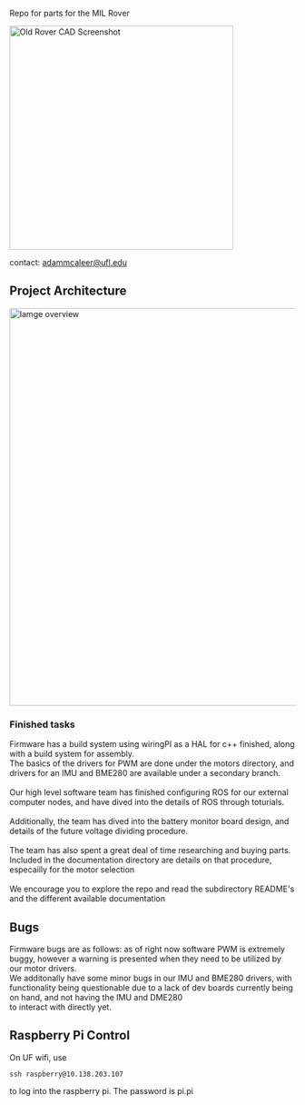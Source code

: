 Repo for parts for the MIL Rover

<img width="394" alt="Old Rover CAD Screenshot" src="https://github.com/amcaleer271/Mars-Rover/assets/93012410/63f4e23b-9c5b-4e58-aedf-c8c5b46f9684">

contact: adammcaleer@ufl.edu

## Project Architecture
<img width="700" alt="Iamge overview" src="https://github.com/kberon/Mars-Rover/assets/115107058/b77744f1-999a-49fe-8464-b7bfb6649720">

### Finished tasks
Firmware has a build system using wiringPI as a HAL for c++ finished, along with a build system for assembly. <br>
The basics of the drivers for PWM are done under the motors directory, and drivers for an IMU and BME280 are available under a secondary branch.<br>
<br>
Our high level software team has finished configuring ROS for our external computer nodes, and have dived into the details of ROS through toturials.<br>
<br>
Additionally, the team has dived into the battery monitor board design, and details of the future voltage dividing procedure.<br>
<br>
The team has also spent a great deal of time researching and buying parts. Included in the documentation directory are details on that procedure, especailly for the motor selection<br>
<br>
We encourage you to explore the repo and read the subdirectory README's and the different available documentation

## Bugs
Firmware bugs are as follows: as of right now software PWM is extremely buggy, however a warning is presented when they need to be utilized by our motor drivers.<br>
We additonally have some minor bugs in our IMU and BME280 drivers, with functionality being questionable due to a lack of dev boards currently being on hand, and not having the IMU and DME280 <br>
to interact with directly yet.

## Raspberry Pi Control
On UF wifi, use 
```
ssh raspberry@10.138.203.107
```
to log into the raspberry pi. The password is pi.pi
